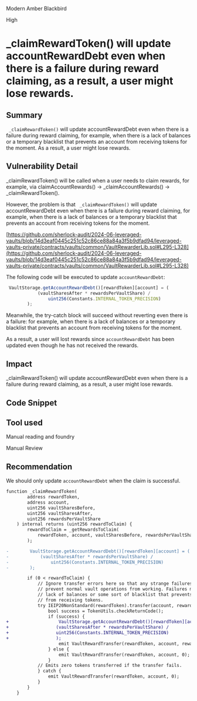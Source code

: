 Modern Amber Blackbird

High

# _claimRewardToken() will update accountRewardDebt even when there is a failure during reward claiming, as a result, a user might lose rewards.

## Summary
`` _claimRewardToken()`` will update accountRewardDebt even when there is a failure during reward claiming, for example, when there is a lack of balances or a temporary blacklist that prevents an account from receiving tokens for the moment. As a result, a user might lose rewards.

## Vulnerability Detail

_claimRewardToken() will be called when a user needs to claim rewards, for example, via 
claimAccountRewards() -> _claimAccountRewards() -> _claimRewardToken().

However, the problem is that `` _claimRewardToken()`` will update accountRewardDebt even when there is a failure during reward claiming, for example, when there is a lack of balances or a temporary blacklist that prevents an account from receiving tokens for the moment. 

[https://github.com/sherlock-audit/2024-06-leveraged-vaults/blob/14d3eaf0445c251c52c86ce88a84a3f5b9dfad94/leveraged-vaults-private/contracts/vaults/common/VaultRewarderLib.sol#L295-L328](https://github.com/sherlock-audit/2024-06-leveraged-vaults/blob/14d3eaf0445c251c52c86ce88a84a3f5b9dfad94/leveraged-vaults-private/contracts/vaults/common/VaultRewarderLib.sol#L295-L328)

The following code will be executed to update ``accountRewardDebt``:

```javascript
 VaultStorage.getAccountRewardDebt()[rewardToken][account] = (
            (vaultSharesAfter * rewardsPerVaultShare) /
                uint256(Constants.INTERNAL_TOKEN_PRECISION)
        );
```

Meanwhile, the try-catch block will succeed without reverting even there is a failure: for example, when there is a lack of balances or a temporary blacklist that prevents an account from receiving tokens for the moment. 

As a result, a user will lost rewards since  ``accountRewardDebt`` has been updated even though he has not received the rewards. 

## Impact
 _claimRewardToken() will update accountRewardDebt even when there is a failure during reward claiming, as a result, a user might lose rewards.


## Code Snippet


## Tool used
Manual reading and foundry

Manual Review

## Recommendation
We should only update ``accountRewardDebt`` when the claim is successful. 

```diff
function _claimRewardToken(
        address rewardToken,
        address account,
        uint256 vaultSharesBefore,
        uint256 vaultSharesAfter,
        uint256 rewardsPerVaultShare
    ) internal returns (uint256 rewardToClaim) {
        rewardToClaim = _getRewardsToClaim(
            rewardToken, account, vaultSharesBefore, rewardsPerVaultShare
        );

-        VaultStorage.getAccountRewardDebt()[rewardToken][account] = (
-            (vaultSharesAfter * rewardsPerVaultShare) /
-                uint256(Constants.INTERNAL_TOKEN_PRECISION)
-        );

        if (0 < rewardToClaim) {
            // Ignore transfer errors here so that any strange failures here do not
            // prevent normal vault operations from working. Failures may include a
            // lack of balances or some sort of blacklist that prevents an account
            // from receiving tokens.
            try IEIP20NonStandard(rewardToken).transfer(account, rewardToClaim) {
                bool success = TokenUtils.checkReturnCode();
                if (success) {
+                   VaultStorage.getAccountRewardDebt()[rewardToken][account] = (
+                  (vaultSharesAfter * rewardsPerVaultShare) /
+                  uint256(Constants.INTERNAL_TOKEN_PRECISION)
+                  );
                    emit VaultRewardTransfer(rewardToken, account, rewardToClaim);
                } else {
                    emit VaultRewardTransfer(rewardToken, account, 0);
                }
            // Emits zero tokens transferred if the transfer fails.
            } catch {
                emit VaultRewardTransfer(rewardToken, account, 0);
            }
        }
    }
```
